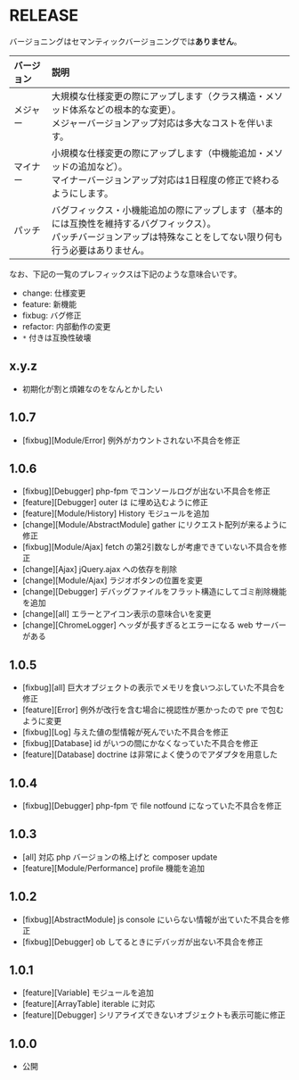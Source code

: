 # RELEASE

バージョニングはセマンティックバージョニングでは**ありません**。

| バージョン   | 説明
|:--           |:--
| メジャー     | 大規模な仕様変更の際にアップします（クラス構造・メソッド体系などの根本的な変更）。<br>メジャーバージョンアップ対応は多大なコストを伴います。
| マイナー     | 小規模な仕様変更の際にアップします（中機能追加・メソッドの追加など）。<br>マイナーバージョンアップ対応は1日程度の修正で終わるようにします。
| パッチ       | バグフィックス・小機能追加の際にアップします（基本的には互換性を維持するバグフィックス）。<br>パッチバージョンアップは特殊なことをしてない限り何も行う必要はありません。

なお、下記の一覧のプレフィックスは下記のような意味合いです。

- change: 仕様変更
- feature: 新機能
- fixbug: バグ修正
- refactor: 内部動作の変更
- `*` 付きは互換性破壊

## x.y.z

- 初期化が割と煩雑なのをなんとかしたい

## 1.0.7

- [fixbug][Module/Error] 例外がカウントされない不具合を修正

## 1.0.6

- [fixbug][Debugger] php-fpm でコンソールログが出ない不具合を修正
- [feature][Debugger] outer は </head> に埋め込むように修正
- [feature][Module/History] History モジュールを追加
- [change][Module/AbstractModule] gather にリクエスト配列が来るように修正
- [fixbug][Module/Ajax] fetch の第2引数なしが考慮できていない不具合を修正
- [change][Ajax] jQuery.ajax への依存を削除
- [change][Module/Ajax] ラジオボタンの位置を変更
- [change][Debugger] デバッグファイルをフラット構造にしてゴミ削除機能を追加
- [change][all] エラーとアイコン表示の意味合いを変更
- [change][ChromeLogger] ヘッダが長すぎるとエラーになる web サーバーがある

## 1.0.5

- [fixbug][all] 巨大オブジェクトの表示でメモリを食いつぶしていた不具合を修正
- [feature][Error] 例外が改行を含む場合に視認性が悪かったので pre で包むように変更
- [fixbug][Log] 与えた値の型情報が死んでいた不具合を修正
- [fixbug][Database] id がいつの間にかなくなっていた不具合を修正
- [feature][Database] doctrine は非常によく使うのでアダプタを用意した

## 1.0.4

- [fixbug][Debugger] php-fpm で file notfound になっていた不具合を修正

## 1.0.3

- [all] 対応 php バージョンの格上げと composer update
- [feature][Module/Performance] profile 機能を追加

## 1.0.2

- [fixbug][AbstractModule] js console にいらない情報が出ていた不具合を修正
- [fixbug][Debugger] ob してるときにデバッガが出ない不具合を修正

## 1.0.1

- [feature][Variable] モジュールを追加
- [feature][ArrayTable] iterable に対応
- [feature][Debugger] シリアライズできないオブジェクトも表示可能に修正

## 1.0.0

- 公開
